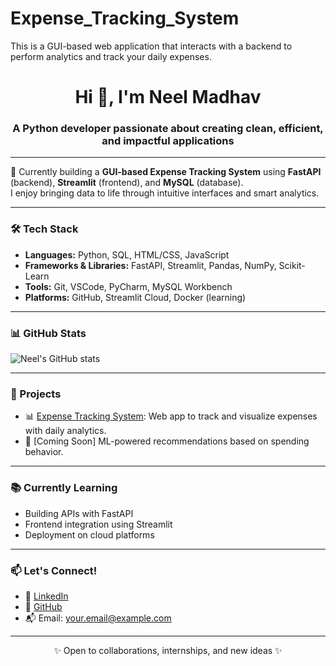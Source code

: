 # Expense_Tracking_System
This is a GUI-based web application that interacts with a backend to perform analytics and track your daily expenses.

<h1 align="center">Hi 👋, I'm Neel Madhav</h1>
<h3 align="center">A Python developer passionate about creating clean, efficient, and impactful applications</h3>

---

🚀 Currently building a **GUI-based Expense Tracking System** using **FastAPI** (backend), **Streamlit** (frontend), and **MySQL** (database).  
I enjoy bringing data to life through intuitive interfaces and smart analytics.

---

### 🛠️ Tech Stack
- **Languages:** Python, SQL, HTML/CSS, JavaScript
- **Frameworks & Libraries:** FastAPI, Streamlit, Pandas, NumPy, Scikit-Learn
- **Tools:** Git, VSCode, PyCharm, MySQL Workbench
- **Platforms:** GitHub, Streamlit Cloud, Docker (learning)

---

### 📊 GitHub Stats

![Neel's GitHub stats](https://github-readme-stats.vercel.app/api?username=neel-madhav&show_icons=true&theme=gruvbox)

---

### 📌 Projects
- 📊 [Expense Tracking System](https://github.com/neel-madhav/Expense_Tracking_System): Web app to track and visualize expenses with daily analytics.
- 🤖 [Coming Soon] ML-powered recommendations based on spending behavior.

---

### 📚 Currently Learning
- Building APIs with FastAPI
- Frontend integration using Streamlit
- Deployment on cloud platforms

---

### 📫 Let's Connect!
- 💼 [LinkedIn](https://linkedin.com/in/yourname)
- 🐙 [GitHub](https://github.com/neel-madhav)
- 📬 Email: your.email@example.com

---

<p align="center">✨ Open to collaborations, internships, and new ideas ✨</p>

